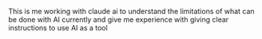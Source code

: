This is me working with claude ai to understand the limitations of what can be done with AI currently and give me experience with giving clear instructions to use AI as a tool
